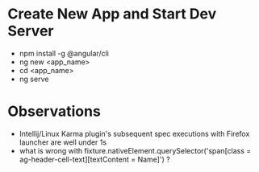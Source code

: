 # Create New App and Start Dev Server
 * npm install -g @angular/cli
 * ng new <app_name>
 * cd <app_name>
 * ng serve
 
# Observations
  * Intellij/Linux Karma plugin's subsequent spec executions with Firefox launcher are well under 1s
  * what is wrong with fixture.nativeElement.querySelector('span[class = ag-header-cell-text][textContent = Name]') ?
  
